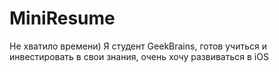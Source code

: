 # MiniResume

Не хватило времени) 
Я студент GeekBrains, готов учиться и инвестировать в свои знания, очень хочу развиваться в iOS

